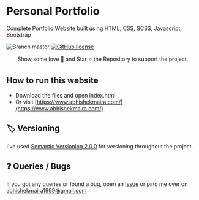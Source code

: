 # Personal Portfolio

Complete Portfolio Website built using HTML, CSS, SCSS, Javascript, Bootstrap

![Branch master](https://img.shields.io/badge/branch-master-brightgreen.svg?style=flat-square) [![GitHub license](https://img.shields.io/badge/license-MIT-blue.svg)](https:/AbhishekMaira10.github.io/github.com/AbhishekMaira10//blob/master/LICENSE)

<p align="center">
Show some love 💜 and Star ⭐️ the Repository to support the project.

## How to run this website

- Download the files and open index.html
- Or visit [https://www.abhishekmaira.com/](https://www.abhishekmaira.com/)

## :label: Versioning

I've used [Semantic Versioning 2.0.0](https://semver.org/) for versioning throughout the project.

## :question: Queries / Bugs

If you got any queries or found a bug, open an [Issue](https://github.com/AbhishekMaira10/AbhishekMaira10.github.io/issues/new) or ping me over on [abhishekmaira1999@gmail.com](mailto:abhishekmaira1999@gmail.com)
